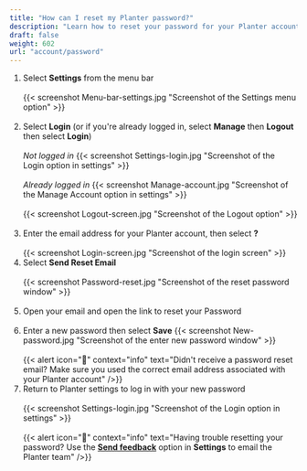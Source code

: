 ```yaml
---
title: "How can I reset my Planter password?"
description: "Learn how to reset your password for your Planter account"
draft: false
weight: 602
url: "account/password"
---
```


1. Select **Settings** from the menu bar<br /><br />
{{< screenshot Menu-bar-settings.jpg "Screenshot of the Settings menu option" >}}<br /><br />
2. Select **Login** (or if you're already logged in, select **Manage** then **Logout** then select **Login**)<br /><br />
*Not logged in*
{{< screenshot Settings-login.jpg "Screenshot of the Login option in settings" >}}<br /><br />
*Already logged in*
{{< screenshot Manage-account.jpg "Screenshot of the Manage Account option in settings" >}}<br /><br />
{{< screenshot Logout-screen.jpg "Screenshot of the Logout option" >}}<br /><br />
3. Enter the email address for your Planter account, then select **?**<br /><br />
{{< screenshot Login-screen.jpg "Screenshot of the login screen" >}}
4. Select **Send Reset Email**<br /><br />
{{< screenshot Password-reset.jpg "Screenshot of the reset password window" >}}<br /><br />
5. Open your email and open the link to reset your Password<br /><br />
6. Enter a new password then select **Save**
{{< screenshot New-password.jpg "Screenshot of the enter new password window" >}}<br /><br />
{{< alert icon="🍓" context="info" text="Didn't receive a password reset email? Make sure you used the correct email address associated with your Planter account" />}}
7. Return to Planter settings to log in with your new password<br /><br />
{{< screenshot Settings-login.jpg "Screenshot of the Login option in settings" >}}<br /><br />
{{< alert icon="🍓" context="info" text="Having trouble resetting your password? Use the [**Send feedback**](../../connect/contact-us/#send-feedback-contact-support) option in **Settings** to email the Planter team" />}}
